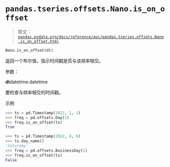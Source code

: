 # `pandas.tseries.offsets.Nano.is_on_offset`

> 原文：[`pandas.pydata.org/docs/reference/api/pandas.tseries.offsets.Nano.is_on_offset.html`](https://pandas.pydata.org/docs/reference/api/pandas.tseries.offsets.Nano.is_on_offset.html)

```py
Nano.is_on_offset(dt)
```

返回一个布尔值，指示时间戳是否与该频率相交。

参数：

**dt**datetime.datetime

要检查与频率相交的时间戳。

示例

```py
>>> ts = pd.Timestamp(2022, 1, 1)
>>> freq = pd.offsets.Day(1)
>>> freq.is_on_offset(ts)
True 
```

```py
>>> ts = pd.Timestamp(2022, 8, 6)
>>> ts.day_name()
'Saturday'
>>> freq = pd.offsets.BusinessDay(1)
>>> freq.is_on_offset(ts)
False 
```
